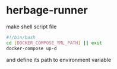 # herbage-runner

make shell script file
```bash
#!/bin/bash
cd [DOCKER_COMPOSE_YML_PATH] || exit
docker-compose up-d
```
and define its path to environment variable
